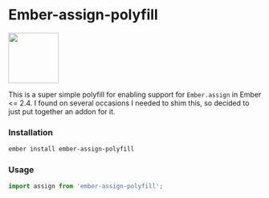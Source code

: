 # Ember-assign-polyfill

<a href="https://shipshape.io/"><img src="http://i.imgur.com/bU4ABmk.png" width="100" height="100"/></a>

This is a super simple polyfill for enabling support for `Ember.assign` in Ember <= 2.4. I found on several occasions I needed to shim this, so decided to just put together an addon for it.

### Installation

```bash
ember install ember-assign-polyfill
```

### Usage

```js
import assign from 'ember-assign-polyfill';
```
